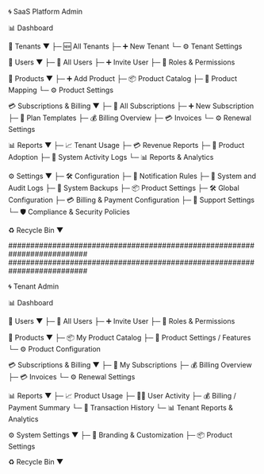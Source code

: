 🌀 SaaS Platform Admin

📊 Dashboard

🏢 Tenants ▼
  ├─ 🆕 All Tenants
  ├─ ➕ New Tenant
  └─ ⚙️ Tenant Settings

👥 Users ▼
  ├─ 👤 All Users
  ├─ ➕ Invite User
  ├─ 🧩 Roles & Permissions

🧩 Products ▼
  ├─ ➕ Add Product
  ├─ 📦 Product Catalog
  ├─ 🔗 Product Mapping
  └─ ⚙️ Product Settings

💳 Subscriptions & Billing ▼
  ├─ 🧾 All Subscriptions
  ├─ ➕ New Subscription
  ├─ 📆 Plan Templates
  ├─ 💰 Billing Overview
  ├─ 💳 Invoices
  └─ ⚙️ Renewal Settings

📊 Reports ▼
  ├─ 📈 Tenant Usage
  ├─ 💳 Revenue Reports
  ├─ 🧩 Product Adoption
  ├─ 🧾 System Activity Logs
  └─ 📊 Reports & Analytics

⚙️ Settings ▼
  ├─ 🛠️ Configuration
  ├─ 🔔 Notification Rules
  ├─ 🧾 System and Audit Logs
  ├─ 🧱 System Backups
  ├─ 📦 Product Settings
  ├─ 🛠️ Global Configuration
  ├─ 💳 Billing & Payment Configuration
  ├─ 💬 Support Settings
  └─ 🛡️ Compliance & Security Policies

♻️ Recycle Bin ▼

##########################################################################
##########################################################################

  🌀 Tenant Admin

📊 Dashboard

👥 Users ▼
  ├─ 👤 All Users
  ├─ ➕ Invite User
  ├─ 🧩 Roles & Permissions

🧩 Products ▼
  ├─ 📦 My Product Catalog
  ├─ 🔗 Product Settings / Features
  └─ ⚙️ Product Configuration

💳 Subscriptions & Billing ▼
  ├─ 🧾 My Subscriptions
  ├─ 💰 Billing Overview
  ├─ 💳 Invoices
  └─ ⚙️ Renewal Settings

📊 Reports ▼
  ├─ 📈 Product Usage
  ├─ 🧍‍♂️ User Activity
  ├─ 💰 Billing / Payment Summary
  └─ 🧾 Transaction History
  └─ 📊 Tenant Reports & Analytics

⚙️ System Settings ▼
  ├─ 🎨 Branding & Customization
  ├─ 📦 Product Settings

♻️ Recycle Bin ▼